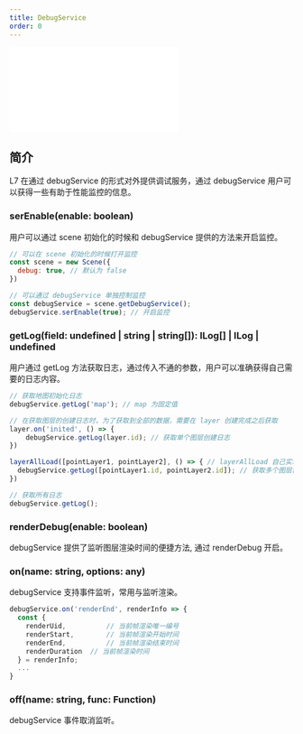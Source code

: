 ```yaml
---
title: DebugService
order: 0
---
```


<embed src="@/docs/common/style.md"></embed>

## 简介

L7 在通过 debugService 的形式对外提供调试服务，通过 debugService 用户可以获得一些有助于性能监控的信息。

### serEnable(enable: boolean)
用户可以通过 scene 初始化的时候和 debugService 提供的方法来开启监控。

```js
// 可以在 scene 初始化的时候打开监控
const scene = new Scene({
  debug: true, // 默认为 false
})

// 可以通过 debugService 单独控制监控
const debugService = scene.getDebugService();
debugService.serEnable(true); // 开启监控
```

### getLog(field: undefined | string | string[]): ILog[] | ILog | undefined
用户通过 getLog 方法获取日志，通过传入不通的参数，用户可以准确获得自己需要的日志内容。

```js
// 获取地图初始化日志
debugService.getLog('map'); // map 为固定值

// 在获取图层的创建日志时，为了获取到全部的数据，需要在 layer 创建完成之后获取
layer.on('inited', () => {
	debugService.getLog(layer.id); // 获取单个图层创建日志  
})

layerAllLoad([pointLayer1, pointLayer2], () => { // layerAllLoad 自己实现监听
  debugService.getLog([pointLayer1.id, pointLayer2.id]); // 获取多个图层创建日志  
})

// 获取所有日志
debugService.getLog(); 
```

### renderDebug(enable: boolean)

debugService 提供了监听图层渲染时间的便捷方法, 通过  renderDebug 开启。

### on(name: string, options: any)

debugService 支持事件监听，常用与监听渲染。

```js
debugService.on('renderEnd', renderInfo => {
  const {
    renderUid,			// 当前帧渲染唯一编号
    renderStart,		// 当前帧渲染开始时间
    renderEnd,			// 当前帧渲染结束时间
    renderDuration	// 当前帧渲染时间
  } = renderInfo;
  ...
}
```

### off(name: string, func: Function)

debugService 事件取消监听。

